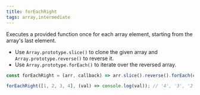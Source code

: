 ```yaml
---
title: forEachRight
tags: array,intermediate
---
```


Executes a provided function once for each array element, starting from the array's last element.

- Use `Array.prototype.slice()` to clone the given array and `Array.prototype.reverse()` to reverse it.
- Use `Array.prototype.forEach()` to iterate over the reversed array.

```js
const forEachRight = (arr, callback) => arr.slice().reverse().forEach(callback);
```

```js
forEachRight([1, 2, 3, 4], (val) => console.log(val)); // '4', '3', '2', '1'
```
